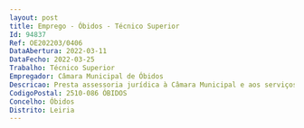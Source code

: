 ```yaml
--- 
layout: post
title: Emprego - Óbidos - Técnico Superior
Id: 94837
Ref: OE202203/0406
DataAbertura: 2022-03-11
DataFecho: 2022-03-25
Trabalho: Técnico Superior
Empregador: Câmara Municipal de Óbidos
Descricao: Presta assessoria jurídica à Câmara Municipal e aos serviços municipais   elabora estudos, pareceres e informações de natureza jurídica nomeadamente nas diferentes áreas funcionais dos serviços do Município  assegura e fomenta o aperfeiçoamento técnico jurídico dos atos administrativos  instruí e colabora na instrução de processos administrativos  acompanha a publicação de diplomas legais sobre diversas matérias essenciais à gestão municipal, analisa o seu impacto na atividade do Município e divulga os pelos serviços  colabora na elaboração, alteração, ou revogação de normas, posturas e regulamentos municipais  assegura a elaboração de informações e normas de carácter administrativo, visando a implementação de medidas de modernização administrativa na prestação de serviços aos munícipes  controlo e revisão de planos de gestão de riscos de corrupção e infrações conexas  intervém, quando solicitado, em quaisquer processos disciplinares, sindicâncias, inquéritos ou averiguações  assegura a instrução dos processos de contraordenação instaurados pelos diferentes serviços do município  acompanha os processos de impugnação de contraordenação.
CodigoPostal: 2510-086 ÓBIDOS
Concelho: Óbidos
Distrito: Leiria
--- 
```

